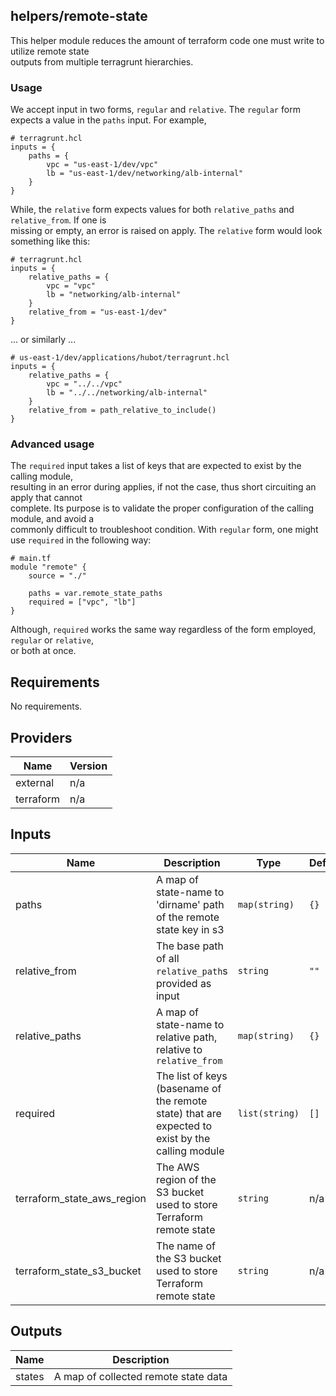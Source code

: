 ## helpers/remote-state

This helper module reduces the amount of terraform code one must write to utilize remote state  
outputs from multiple terragrunt hierarchies.

### Usage

We accept input in two forms, `regular` and `relative`. The `regular` form expects a value in the
`paths` input. For example,

```hcl
# terragrunt.hcl
inputs = {
    paths = {
        vpc = "us-east-1/dev/vpc"
        lb = "us-east-1/dev/networking/alb-internal"
    }
}
```

While, the `relative` form expects values for both `relative_paths` and `relative_from`. If one is  
missing or empty, an error is raised on apply. The `relative` form would look something like this:

```hcl
# terragrunt.hcl
inputs = {
    relative_paths = {
        vpc = "vpc"
        lb = "networking/alb-internal"
    }
    relative_from = "us-east-1/dev"
}
```
... or similarly ...

```hcl
# us-east-1/dev/applications/hubot/terragrunt.hcl
inputs = {
    relative_paths = {
        vpc = "../../vpc"
        lb = "../../networking/alb-internal"
    }
    relative_from = path_relative_to_include()
}
```

### Advanced usage

The `required` input takes a list of keys that are expected to exist by the calling module,  
resulting in an error during applies, if not the case, thus short circuiting an apply that cannot  
complete. Its purpose is to validate the proper configuration of the calling module, and avoid a  
commonly difficult to troubleshoot condition. With `regular` form, one might use `required` in the following way:

```hcl
# main.tf
module "remote" {
    source = "./"

    paths = var.remote_state_paths
    required = ["vpc", "lb"]
}
```

Although, `required` works the same way regardless of the form employed, `regular` or `relative`,  
or both at once.

## Requirements

No requirements.

## Providers

| Name | Version |
|------|---------|
| external | n/a |
| terraform | n/a |

## Inputs

| Name | Description | Type | Default | Required |
|------|-------------|------|---------|:--------:|
| paths | A map of state-name to 'dirname' path of the remote state key in s3 | `map(string)` | `{}` | no |
| relative\_from | The base path of all `relative_path`s provided as input | `string` | `""` | no |
| relative\_paths | A map of state-name to relative path, relative to `relative_from` | `map(string)` | `{}` | no |
| required | The list of keys (basename of the remote state) that are expected to exist by the calling module | `list(string)` | `[]` | no |
| terraform\_state\_aws\_region | The AWS region of the S3 bucket used to store Terraform remote state | `string` | n/a | yes |
| terraform\_state\_s3\_bucket | The name of the S3 bucket used to store Terraform remote state | `string` | n/a | yes |

## Outputs

| Name | Description |
|------|-------------|
| states | A map of collected remote state data |

